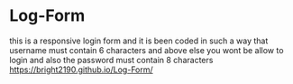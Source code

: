 # Log-Form
this is a responsive login form and it is been coded in such a way that username must contain 6 characters and above else you wont be allow to login and also the password must contain 8 characters
 https://bright2190.github.io/Log-Form/
